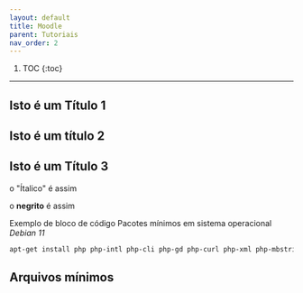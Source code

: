 ```yaml
---
layout: default
title: Moodle
parent: Tutoriais
nav_order: 2
---
```

1. TOC
{:toc}
---



## Isto é um Título 1

## Isto é um título 2 

## Isto é um Título 3 ###

o "Ítalico" é assim 

o **negrito** é assim

Exemplo de bloco de código
Pacotes mínimos em sistema operacional *Debian 11*

```bash
apt-get install php php-intl php-cli php-gd php-curl php-xml php-mbstring php-zip mariadb-server php-mysql
```

## Arquivos mínimos


